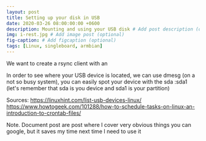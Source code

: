 ```yaml
---
layout: post
title: Setting up your disk in USB 
date: 2020-03-26 08:00:00:00 +0600
description: Mounting and using your USB disk # Add post description (optional)
img: i-rest.jpg # Add image post (optional)
fig-caption: # Add figcaption (optional)
tags: [Linux, singleboard, armbian]
---
```


We want to create a rsync client with an 

In order to see where your USB device is located, we can use dmesg (on a not so busy system), you can easily spot your device with the sda :sda1 (let's remember that sda is you device and sda1 is your partition)

Sources: https://linuxhint.com/list-usb-devices-linux/
https://www.howtogeek.com/101288/how-to-schedule-tasks-on-linux-an-introduction-to-crontab-files/

Note. Document post are post where I cover very obvious things you can google, but it saves my time next time I need to use it

```

```